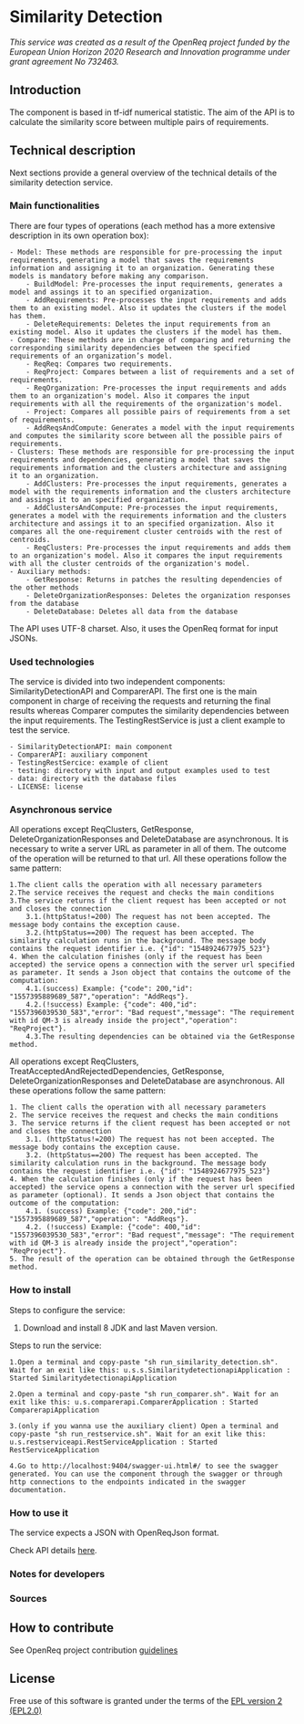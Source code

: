 # Similarity Detection

_This service was created as a result of the OpenReq project funded by the European Union Horizon 2020 Research and Innovation programme under grant agreement No 732463._

## Introduction

The component is based in tf-idf numerical statistic. The aim of the API is to calculate the similarity score between multiple pairs of requirements.

## Technical description

Next sections provide a general overview of the technical details of the similarity detection service.

### Main functionalities

There are four types of operations (each method has a more extensive description in its own operation box):

    - Model: These methods are responsible for pre-processing the input requirements, generating a model that saves the requirements information and assigning it to an organization. Generating these models is mandatory before making any comparison.
        - BuildModel: Pre-processes the input requirements, generates a model and assings it to an specified organization.
        - AddRequirements: Pre-processes the input requirements and adds them to an existing model. Also it updates the clusters if the model has them.
        - DeleteRequirements: Deletes the input requirements from an existing model. Also it updates the clusters if the model has them.
    - Compare: These methods are in charge of comparing and returning the corresponding similarity dependencies between the specified requirements of an organization’s model.
        - ReqReq: Compares two requirements.
        - ReqProject: Compares between a list of requirements and a set of requirements.
        - ReqOrganization: Pre-processes the input requirements and adds them to an organization's model. Also it compares the input requirements with all the requirements of the organization's model.
        - Project: Compares all possible pairs of requirements from a set of requirements.
        - AddReqsAndCompute: Generates a model with the input requirements and computes the similarity score between all the possible pairs of requirements.
    - Clusters: These methods are responsible for pre-processing the input requirements and dependencies, generating a model that saves the requirements information and the clusters architecture and assigning it to an organization.
        - AddClusters: Pre-processes the input requirements, generates a model with the requirements information and the clusters architecture and assings it to an specified organization.
        - AddClustersAndCompute: Pre-processes the input requirements, generates a model with the requirements information and the clusters architecture and assings it to an specified organization. Also it compares all the one-requirement cluster centroids with the rest of centroids.
        - ReqClusters: Pre-processes the input requirements and adds them to an organization's model. Also it compares the input requirements with all the cluster centroids of the organization's model.
    - Auxiliary methods:
        - GetResponse: Returns in patches the resulting dependencies of the other methods
        - DeleteOrganizationResponses: Deletes the organization responses from the database
        - DeleteDatabase: Deletes all data from the database

The API uses UTF-8 charset. Also, it uses the OpenReq format for input JSONs.


### Used technologies

The service is divided into two independent components: SimilarityDetectionAPI and ComparerAPI. The first one is the main component in charge of receiving the requests and returning the final results whereas Comparer computes the similarity dependencies between the input requirements. The TestingRestService is just a client example to test the service.

    - SimilarityDetectionAPI: main component
    - ComparerAPI: auxiliary component
    - TestingRestSercice: example of client
    - testing: directory with input and output examples used to test
    - data: directory with the database files
    - LICENSE: license

### Asynchronous service

All operations except ReqClusters, GetResponse, DeleteOrganizationResponses and DeleteDatabase are asynchronous. It is necessary to write a server URL as parameter in all of them. The outcome of the operation will be returned to that url. All these operations follow the same pattern:

    1.The client calls the operation with all necessary parameters
    2.The service receives the request and checks the main conditions
    3.The service returns if the client request has been accepted or not and closes the connection
        3.1.(httpStatus!=200) The request has not been accepted. The message body contains the exception cause.
        3.2.(httpStatus==200) The request has been accepted. The similarity calculation runs in the background. The message body contains the request identifier i.e. {"id": "1548924677975_523"}
    4. When the calculation finishes (only if the request has been accepted) the service opens a connection with the server url specified as parameter. It sends a Json object that contains the outcome of the computation:
        4.1.(success) Example: {"code": 200,"id": "1557395889689_587","operation": "AddReqs"}.
        4.2.(!success) Example: {"code": 400,"id": "1557396039530_583","error": "Bad request","message": "The requirement with id QM-3 is already inside the project","operation": "ReqProject"}.
        4.3.The resulting dependencies can be obtained via the GetResponse method.
        
All operations except ReqClusters, TreatAcceptedAndRejectedDependencies, GetResponse, DeleteOrganizationResponses and DeleteDatabase are asynchronous. All these operations follow the same pattern:

    1. The client calls the operation with all necessary parameters
    2. The service receives the request and checks the main conditions
    3. The service returns if the client request has been accepted or not and closes the connection
        3.1. (httpStatus!=200) The request has not been accepted. The message body contains the exception cause.
        3.2. (httpStatus==200) The request has been accepted. The similarity calculation runs in the background. The message body contains the request identifier i.e. {"id": "1548924677975_523"}
    4. When the calculation finishes (only if the request has been accepted) the service opens a connection with the server url specified as parameter (optional). It sends a Json object that contains the outcome of the computation:
        4.1. (success) Example: {"code": 200,"id": "1557395889689_587","operation": "AddReqs"}.
        4.2. (!success) Example: {"code": 400,"id": "1557396039530_583","error": "Bad request","message": "The requirement with id QM-3 is already inside the project","operation": "ReqProject"}.
    5. The result of the operation can be obtained through the GetResponse method.

### How to install

Steps to configure the service:

1. Download and install 8 JDK and last Maven version.

Steps to run the service:

    1.Open a terminal and copy-paste "sh run_similarity_detection.sh". Wait for an exit like this: u.s.s.SimilaritydetectionapiApplication : Started SimilaritydetectionapiApplication

    2.Open a terminal and copy-paste "sh run_comparer.sh". Wait for an exit like this: u.s.comparerapi.ComparerApplication : Started ComparerapiApplication

    3.(only if you wanna use the auxiliary client) Open a terminal and copy-paste "sh run_restservice.sh". Wait for an exit like this: u.s.restserviceapi.RestServiceApplication : Started RestServiceApplication

    4.Go to http://localhost:9404/swagger-ui.html#/ to see the swagger generated. You can use the component through the swagger or through http connections to the endpoints indicated in the swagger documentation.


### How to use it

The service expects a JSON with OpenReqJson format.

Check API details [here](https://api.openreq.eu/#/services/similarity-detection).

### Notes for developers

### Sources

## How to contribute

See OpenReq project contribution [guidelines](https://github.com/OpenReqEU/OpenReq/blob/master/CONTRIBUTING.md)

## License

Free use of this software is granted under the terms of the [EPL version 2 (EPL2.0)](https://www.eclipse.org/legal/epl-2.0/)

